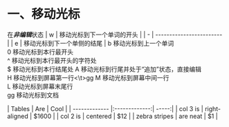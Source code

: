 # 一、移动光标
在***非编辑***状态
| w | 移动光标到下一个单词的开头 |
| - | ------------------------ |
| e | 移动光标到下一个单侧的结尾 |
b   移动光标到上一个单词<br>
0   移动光标到本行最开头<br>
^   移动光标到本行最开头的字符处<br>
$   移动光标到本行结尾处
A   移动光标到行尾并处于“追加”状态，直接编辑<br>
H   移动光标到屏幕第一行<\t>gg
M   移动光标到屏幕中间一行<br>
L   移动光标到屏幕末尾行<br>
gg  移动光标到文档<br>
<p>|     Tables    |       Are     |  Cool |
| ------------- |:-------------:| -----:|
|    col 3 is   | right-aligned | $1600 |
|    col 2 is   |    centered   |  $12  |
| zebra stripes |    are neat   |   $1  |<p></p>
